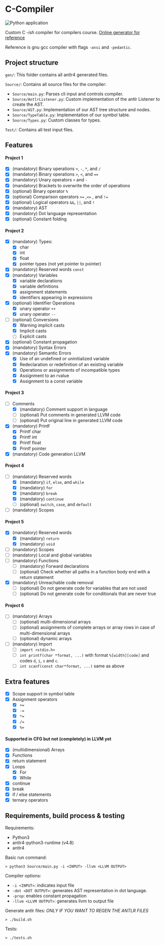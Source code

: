 # C-Compiler
![Python application](https://github.com/landerdr/C-Compiler/workflows/Python%20application/badge.svg)

Custom C _-ish_ compiler for compilers course.
[Online generator for reference](http://ellcc.org/demo/index.cgi)

Reference is gnu gcc compiler with flags `-ansi` and `-pedantic`.

## Project structure
`gen/`:
This folder contains all antlr4 generated files.

`Source/`:
Contains all source files for the compiler:
- `Source/main.py`:
Parses cli input and controls compiler.
- `Source/AntlrListener.py`:
Custom implementation of the antlr Listener to create the AST.
- `Source/AST.py`:
Implementation of our AST tree structure and nodes.
- `Source/TypeTable.py`:
Implementation of our symbol table.
- `Source/Types.py`:
Custom classes for types.

`Test/`:
Contains all test input files.

## Features
#### Project 1
- [x] (mandatory) Binary operations `+`, `-`, `*`, and `/`
- [x] (mandatory) Binary operations `>`, `<`, and `==`
- [x] (mandatory) Unary operators `+` and `-`
- [x] (mandatory) Brackets to overwrite the order of operations
- [x] (optional) Binary operator `%`
- [x] (optional) Comparison operators `>=` ,`<=` , and `!=`
- [x] (optional) Logical operators `&&`, `||`, and `!`
- [x] (mandatory) AST
- [x] (mandatory) Dot language representation
- [x] (optional) Constant folding

#### Project 2
- [x] (mandatory) Types:
    - [x] char
    - [x] int
    - [x] float
    - [x] pointer types (not yet pointer to pointer)
- [x] (mandatory) Reserved words `const`
- [x] (mandatory) Variables
    - [x] variable declarations
    - [x] variable definitions
    - [x] assignment statements
    - [x] identifiers appearing in expressions
- [x] (optional) Identifier Operations 
    - [x] unary operator `++` 
    - [x] unary operator `--`
- [ ] (optional) Conversions
    - [x] Warning implicit casts
    - [x] Implicit casts
    - [ ] Explicit casts
- [x] (optional) Constant propagation
- [x] (mandatory) Syntax Errors
- [x] (mandatory) Semantic Errors
    - [x] Use of an undefined or uninitialized variable
    - [x] Redeclaration or redefinition of an existing variable
    - [x] Operations or assignments of incompatible types
    - [x] Assignment to an rvalue
    - [x] Assignment to a const variable

#### Project 3
- [ ] Comments
    - [x] (mandatory) Comment support in language
    - [ ] (optional) Put comments in generated LLVM code
    - [ ] (optional) Put original line in generated LLVM code
- [x] (mandatory) Printf
    - [x] Printf char
    - [x] Printf int
    - [x] Printf float
    - [x] Printf pointer
- [x] (mandatory) Code generation LLVM

#### Project 4
- [ ] (mandatory) Reserved words
    - [x] (mandatory) `if`, `else`, and `while`
    - [x] (mandatory) `for`
    - [x] (mandatory) `break`
    - [x] (mandatory) `continue`
    - [ ] (optional) `switch`, `case`, and `default`
- [ ] (mandatory) Scopes

#### Project 5
- [x] (mandatory) Reserved words
    - [x] (mandatory) `return`
    - [x] (mandatory) `void`
- [ ] (mandatory) Scopes
- [ ] (mandatory) Local and global variables
- [ ] (mandatory) Functions
    - [ ] (mandatory) Forward declarations
    - [ ] (optional) Check whether all paths in a function body end with a return statement
- [x] (mandatory) Unreachable code removal
    - [ ] (optional) Do not generate code for variables that are not used
    - [ ] (optional) Do not generate code for conditionals that are never true

#### Project 6
- [ ] (mandatory) Arrays
    - [ ] (optional) multi-dimensional arrays
    - [ ] (optional) assignments of complete arrays or array rows in case of multi-dimensional arrays
    - [ ] (optional) dynamic arrays
- [ ] (mandatory) Import
    - [ ] `import <stdio.h>`
    - [ ] `int printf(char *format, ...)` with format `%[width][code]` and codes `d`, `i`, `s` and `c`.
    - [ ] `int scanf(const char*format, ...)` same as above

## Extra features
- [x] Scope support in symbol table
- [x] Assignment operators
    - [x] `+=`
    - [x] `-=`
    - [x] `*=`
    - [x] `/=`
    - [x] `%=`

#### Supported in CFG but not (completely) in LLVM yet
- [x] (multidimensional) Arrays
- [x] Functions
- [x] return statement
- [x] Loops
    - [x] For
    - [x] While
- [x] continue
- [x] break
- [x] if / else statements
- [x] ternary operators

## Requirements, build process & testing
Requirements:
- Python3
- antlr4-python3-runtime (v4.8)
- antlr4

Basic run command:

    > python3 Source/main.py -i <INPUT> -llvm <LLVM OUTPUT>

Compiler options:
- `-i <INPUT>`: indicates input file
- `-dot <DOT OUTPUT>`: generates AST representation in dot language.
- `-prop`: enables constant propagation
- `-llvm <LLVM OUTPUT>`: generates llvm to output file

Generate antlr files:
_ONLY IF YOU WANT TO REGEN THE ANTLR FILES_

    > ./build.sh

Tests:

    > ./tests.sh
    
